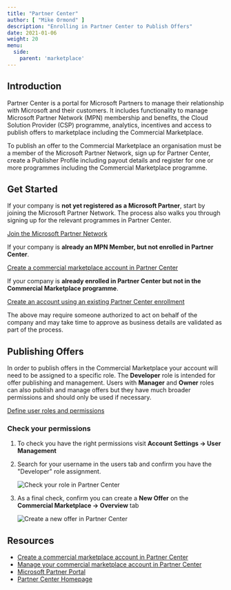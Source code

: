 ```yaml
---
title: "Partner Center"
author: [ "Mike Ormond" ]
description: "Enrolling in Partner Center to Publish Offers"
date: 2021-01-06
weight: 20
menu:
  side:
    parent: 'marketplace'
---
```


## Introduction

Partner Center is a portal for Microsoft Partners to manage their relationship with Microsoft and their customers. It includes functionality to manage Microsoft Partner Network (MPN) membership and benefits, the Cloud Solution Provider (CSP) programme, analytics, incentives and access to publish offers to marketplace including the Commercial Marketplace.

To publish an offer to the Commercial Marketplace an organisation must be a member of the Microsoft Partner Network, sign up for Partner Center, create a Publisher Profile including payout details and register for one or more programmes including the Commercial Marketplace programme.

## Get Started

If your company is **not yet registered as a Microsoft Partner**, start by joining the Microsoft Partner Network. The process also walks you through signing up for the relevant programmes in Partner Center.

[Join the Microsoft Partner Network](https://partner.microsoft.com/commercial)

If your company is **already an MPN Member, but not enrolled in Partner Center**.

[Create a commercial marketplace account in Partner Center](https://docs.microsoft.com/azure/marketplace/partner-center-portal/create-account)

If your company is **already enrolled in Partner Center but not in the Commercial Marketplace programme**.

[Create an account using an existing Partner Center enrollment](https://docs.microsoft.com/azure/marketplace/partner-center-portal/create-account#create-an-account-using-existing-partner-center-enrollments)

The above may require someone authorized to act on behalf of the company and may take time to approve as business details are validated as part of the process.

## Publishing Offers

In order to publish offers in the Commercial Marketplace your account will need to be assigned to a specific role. The **Developer** role is intended for offer publishing and management. Users with **Manager** and **Owner** roles can also publish and manage offers but they have much broader permissions and should only be used if necessary.

[Define user roles and permissions](https://docs.microsoft.com/azure/marketplace/partner-center-portal/manage-account#define-user-roles-and-permissions)

### Check your permissions

1. To check you have the right permissions visit **Account Settings -> User Management**
2. Search for your username in the users tab and confirm you have the "Developer" role assignment.

   ![Check your role in Partner Center](/marketplace/images/partnercenter-developer-role-check.png)

3. As a final check, confirm you can create a **New Offer** on the **Commercial Marketplace -> Overview** tab

   ![Create a new offer in Partner Center](/marketplace/images/partnercenter-new-offer.png)

## Resources

* [Create a commercial marketplace account in Partner Center
](https://docs.microsoft.com/azure/marketplace/partner-center-portal/create-account)
* [Manage your commercial marketplace account in Partner Center](https://docs.microsoft.com/azure/marketplace/partner-center-portal/manage-account)
* [Microsoft Partner Portal](https://partner.microsoft.com/)
* [Partner Center Homepage](https://partner.microsoft.com/dashboard/home)
